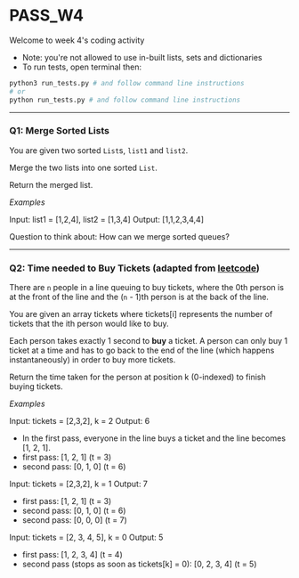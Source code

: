 # PASS_W4
Welcome to week 4's coding activity
- Note: you're not allowed to use in-built lists, sets and dictionaries
- To run tests, open terminal then:
```sh
python3 run_tests.py # and follow command line instructions
# or 
python run_tests.py # and follow command line instructions
```
---

### Q1: Merge Sorted Lists
You are given two sorted `List`s, `list1` and `list2`.

Merge the two lists into one sorted `List`. 

Return the merged list.

*Examples*

Input: list1 = [1,2,4], list2 = [1,3,4]
Output: [1,1,2,3,4,4]

Question to think about: How can we merge sorted queues?

---
### Q2: Time needed to Buy Tickets (adapted from [leetcode](https://leetcode.com/problems/time-needed-to-buy-tickets/description/))


There are `n` people in a line queuing to buy tickets, where the 0th person is at the front of the line and the (`n` - 1)th person is at the back of the line.

You are given an array tickets where tickets[i] represents the number of tickets that the ith person would like to buy.

Each person takes exactly 1 second to __buy__ a ticket. A person can only buy 1 ticket at a time and has to go back to the end of the line (which happens instantaneously) in order to buy more tickets. 

Return the time taken for the person at position k (0-indexed) to finish buying tickets.

*Examples*

Input: tickets = [2,3,2], k = 2
Output: 6
- In the first pass, everyone in the line buys a ticket and the line becomes [1, 2, 1].
- first pass: [1, 2, 1] (t = 3)
- second pass: [0, 1, 0] (t = 6)

Input: tickets = [2,3,2], k = 1
Output: 7
- first pass: [1, 2, 1] (t = 3)
- second pass: [0, 1, 0] (t = 6)
- second pass: [0, 0, 0] (t = 7)

Input: tickets = [2, 3, 4, 5], k = 0
Output: 5
- first pass: [1, 2, 3, 4] (t = 4)
- second pass (stops as soon as tickets[k] = 0): [0, 2, 3, 4] (t = 5)
